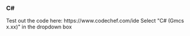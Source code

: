 <h3>C#</h3>
Test out the code here: https://www.codechef.com/ide  
Select "C# (Gmcs x.xx)" in the dropdown box  
